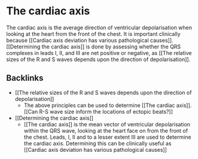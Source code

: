 # The cardiac axis

The cardiac axis is the average direction of ventricular depolarisation when looking at the heart from the front of the chest. It is important clinically because [[Cardiac axis deviation has various pathological causes]]. [[Determining the cardiac axis]] is done by assessing whether the QRS complexes in leads I, II, and III are net positive or negative, as [[The relative sizes of the R and S waves depends upon the direction of depolarisation]].

## Backlinks
* [[The relative sizes of the R and S waves depends upon the direction of depolarisation]]
	* The above principles can be used to determine [[The cardiac axis]]. [[Can R-S wave size inform the locations of ectopic beats?]]
* [[Determining the cardiac axis]]
	* [[The cardiac axis]] is the mean vector of ventricular depolarisation within the QRS wave, looking at the heart face on from the front of the chest. Leads, I, II and to a lesser extent III are used to determine the cardiac axis. Determining this can be clinically useful as [[Cardiac axis deviation has various pathological causes]]

<!-- {BearID:85111C68-3874-4180-9081-92F51F282232-33765-0003124601048977} -->
